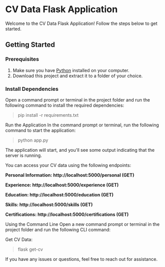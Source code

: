 # CV Data Flask Application

Welcome to the CV Data Flask Application! 
Follow the steps below to get started.

## Getting Started

### Prerequisites

1. Make sure you have [Python](https://www.python.org/downloads/) installed on your computer.
2. Download this project and extract it to a folder of your choice.

### Install Dependencies

Open a command prompt or terminal in the project folder and run the following command to install the required dependencies:

> pip install -r requirements.txt

Run the Application
In the command prompt or terminal, run the following command to start the application:

> python app.py

The application will start, and you'll see some output indicating that the server is running.

You can access your CV data using the following endpoints:

**Personal Information: http://localhost:5000/personal (GET)**

**Experience: http://localhost:5000/experience (GET)**

**Education: http://localhost:5000/education (GET)**

**Skills: http://localhost:5000/skills (GET)**

**Certifications: http://localhost:5000/certifications (GET)**


Using the Command Line
Open a new command prompt or terminal in the project folder and run the following CLI command:

Get CV Data:

> flask get-cv



If you have any issues or questions, feel free to reach out for assistance.